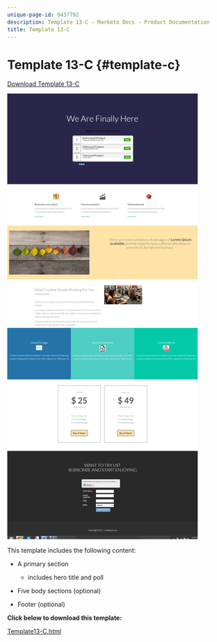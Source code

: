 ```yaml
---
unique-page-id: 9437792
description: Template 13-C - Marketo Docs - Product Documentation
title: Template 13-C
---
```


# Template 13-C {#template-c}

[Download Template 13-C](https://docs.marketo.com/download/attachments/9437792/template-13c.html?version=1&modificationdate=1438980021000&api=v2)

![](assets/image2015-8-11-11-3a45-3a44.png)

This template includes the following content:

* A primary section

    * includes hero title and poll

* Five body sections (optional)
* Footer (optional)

**Click below to download this template:**

[Template13-C.html](https://docs.marketo.com/download/attachments/9437792/template-13c.html?version=1&modificationdate=1438980021000&api=v2)
